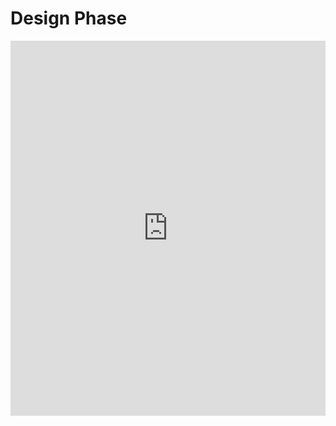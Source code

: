 # Design Phase

<iframe src='https://view.officeapps.live.com/op/embed.aspx?src=[https://github.com/ai598d/IntelServerRobot/blob/gh-pages/Final%20Presentation.pptx]' width='100%' height='600px' frameborder='0'>

